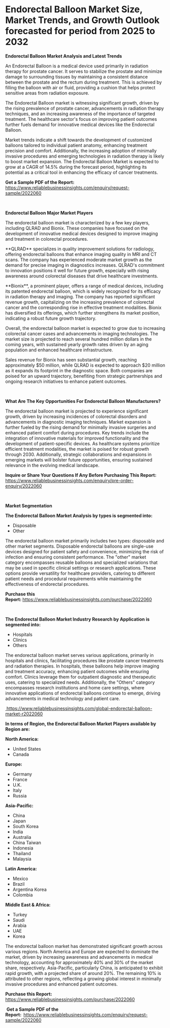 <p><h1>Endorectal Balloon Market Size, Market Trends, and Growth Outlook forecasted for period from 2025 to 2032</h1></p><p><strong>Endorectal Balloon Market Analysis and Latest Trends</strong></p>
<p><p>An Endorectal Balloon is a medical device used primarily in radiation therapy for prostate cancer. It serves to stabilize the prostate and minimize damage to surrounding tissues by maintaining a consistent distance between the prostate and the rectum during treatment. This is achieved by filling the balloon with air or fluid, providing a cushion that helps protect sensitive areas from radiation exposure.</p><p>The Endorectal Balloon market is witnessing significant growth, driven by the rising prevalence of prostate cancer, advancements in radiation therapy techniques, and an increasing awareness of the importance of targeted treatment. The healthcare sector's focus on improving patient outcomes further fuels demand for innovative medical devices like the Endorectal Balloon. </p><p>Market trends indicate a shift towards the development of customized balloons tailored to individual patient anatomy, enhancing treatment precision and comfort. Additionally, the increasing adoption of minimally invasive procedures and emerging technologies in radiation therapy is likely to boost market expansion. The Endorectal Balloon Market is expected to grow at a CAGR of 14.5% during the forecast period, highlighting its potential as a critical tool in enhancing the efficacy of cancer treatments.</p></p>
<p><strong>Get a Sample PDF of the Report:&nbsp;</strong> <a href="https://www.reliablebusinessinsights.com/enquiry/request-sample/2022060?utm_campaign=3216&utm_medium=2&utm_source=Github&utm_content=ia&utm_term=13042025&utm_id=endorectal-balloon">https://www.reliablebusinessinsights.com/enquiry/request-sample/2022060</a></p>
<p>&nbsp;</p>
<p><strong>Endorectal Balloon Major Market Players</strong></p>
<p><p>The endorectal balloon market is characterized by a few key players, including QLRAD and Bionix. These companies have focused on the development of innovative medical devices designed to improve imaging and treatment in colorectal procedures.</p><p>**QLRAD** specializes in quality improvement solutions for radiology, offering endorectal balloons that enhance imaging quality in MRI and CT scans. The company has experienced moderate market growth as the demand for precise imaging in diagnostics increases. QLRAD's commitment to innovation positions it well for future growth, especially with rising awareness around colorectal diseases that drive healthcare investments. </p><p>**Bionix**, a prominent player, offers a range of medical devices, including its patented endorectal balloon, which is widely recognized for its efficacy in radiation therapy and imaging. The company has reported significant revenue growth, capitalizing on the increasing prevalence of colorectal cancer and the corresponding rise in effective treatment modalities. Bionix has diversified its offerings, which further strengthens its market position, indicating a robust future growth trajectory.</p><p>Overall, the endorectal balloon market is expected to grow due to increasing colorectal cancer cases and advancements in imaging technologies. The market size is projected to reach several hundred million dollars in the coming years, with sustained yearly growth rates driven by an aging population and enhanced healthcare infrastructure.</p><p>Sales revenue for Bionix has seen substantial growth, reaching approximately $50 million, while QLRAD is expected to approach $20 million as it expands its footprint in the diagnostic space. Both companies are poised for an upward trajectory, benefiting from strategic partnerships and ongoing research initiatives to enhance patient outcomes.</p></p>
<p>&nbsp;</p>
<p><strong>What Are The Key Opportunities For Endorectal Balloon Manufacturers?</strong></p>
<p><p>The endorectal balloon market is projected to experience significant growth, driven by increasing incidences of colorectal disorders and advancements in diagnostic imaging techniques. Market expansion is further fueled by the rising demand for minimally invasive surgeries and enhanced patient comfort during procedures. Key trends include the integration of innovative materials for improved functionality and the development of patient-specific devices. As healthcare systems prioritize efficient treatment modalities, the market is poised for robust growth through 2030. Additionally, strategic collaborations and expansions in emerging markets will bolster future opportunities, ensuring sustained relevance in the evolving medical landscape.</p></p>
<p><strong>Inquire or Share Your Questions If Any Before Purchasing This Report:</strong> <a href="https://www.reliablebusinessinsights.com/enquiry/pre-order-enquiry/2022060?utm_campaign=3216&utm_medium=2&utm_source=Github&utm_content=ia&utm_term=13042025&utm_id=endorectal-balloon">https://www.reliablebusinessinsights.com/enquiry/pre-order-enquiry/2022060</a></p>
<p>&nbsp;</p>
<p><strong>Market Segmentation</strong></p>
<p><strong>The Endorectal Balloon Market Analysis by types is segmented into:</strong></p>
<p><ul><li>Disposable</li><li>Other</li></ul></p>
<p><p>The endorectal balloon market primarily includes two types: disposable and other market segments. Disposable endorectal balloons are single-use devices designed for patient safety and convenience, minimizing the risk of infection and ensuring consistent performance. The "other" market category encompasses reusable balloons and specialized variations that may be used in specific clinical settings or research applications. These options provide versatility for healthcare providers, catering to different patient needs and procedural requirements while maintaining the effectiveness of endorectal procedures.</p></p>
<p><strong>Purchase this Report:&nbsp;</strong><a href="https://www.reliablebusinessinsights.com/purchase/2022060?utm_campaign=3216&utm_medium=2&utm_source=Github&utm_content=ia&utm_term=13042025&utm_id=endorectal-balloon">https://www.reliablebusinessinsights.com/purchase/2022060</a></p>
<p>&nbsp;</p>
<p><strong>The Endorectal Balloon Market Industry Research by Application is segmented into:</strong></p>
<p><ul><li>Hospitals</li><li>Clinics</li><li>Others</li></ul></p>
<p><p>The endorectal balloon market serves various applications, primarily in hospitals and clinics, facilitating procedures like prostate cancer treatments and radiation therapies. In hospitals, these balloons help improve imaging and treatment accuracy, enhancing patient outcomes while ensuring comfort. Clinics leverage them for outpatient diagnostic and therapeutic uses, catering to specialized needs. Additionally, the "Others" category encompasses research institutions and home care settings, where innovative applications of endorectal balloons continue to emerge, driving advancements in medical technology and patient care.</p></p>
<p><a href="https://www.reliablebusinessinsights.com/global-endorectal-balloon-market-r2022060?utm_campaign=3216&utm_medium=2&utm_source=Github&utm_content=ia&utm_term=13042025&utm_id=endorectal-balloon">&nbsp;https://www.reliablebusinessinsights.com/global-endorectal-balloon-market-r2022060</a></p>
<p><strong>In terms of Region, the Endorectal Balloon Market Players available by Region are:</strong></p>
<p>
    <p> <strong> North America: </strong>
        <ul>
            <li>United States</li>
            <li>Canada</li>
        </ul>
        </p> 
    <p> <strong> Europe: </strong>
        <ul>
            <li>Germany</li>
            <li>France</li>
            <li>U.K.</li>
            <li>Italy</li>
            <li>Russia</li>
        </ul>
        </p> 
    <p> <strong> Asia-Pacific: </strong>
        <ul>
            <li>China</li>
            <li>Japan</li>
            <li>South Korea</li>
            <li>India</li>
            <li>Australia</li>
            <li>China Taiwan</li>
            <li>Indonesia</li>
            <li>Thailand</li>
            <li>Malaysia</li>
        </ul>
        </p> 
    <p> <strong> Latin America: </strong>
        <ul>
            <li>Mexico</li>
            <li>Brazil</li>
            <li>Argentina Korea</li>
            <li>Colombia</li>
        </ul>
        </p> 
    <p> <strong> Middle East & Africa: </strong>
        <ul>
            <li>Turkey</li>
            <li>Saudi</li>
            <li>Arabia</li>
            <li>UAE</li>
            <li>Korea</li>
        </ul>
    </p>
    </p>
<p><p>The endorectal balloon market has demonstrated significant growth across various regions. North America and Europe are expected to dominate the market, driven by increasing awareness and advancements in medical technology, accounting for approximately 40% and 30% of the market share, respectively. Asia-Pacific, particularly China, is anticipated to exhibit rapid growth, with a projected share of around 20%. The remaining 10% is attributed to other regions, reflecting a growing global interest in minimally invasive procedures and enhanced patient outcomes.</p></p>
<p><strong>Purchase this Report: </strong><a href="https://www.reliablebusinessinsights.com/purchase/2022060?utm_campaign=3216&utm_medium=2&utm_source=Github&utm_content=ia&utm_term=13042025&utm_id=endorectal-balloon">https://www.reliablebusinessinsights.com/purchase/2022060</a></p>
<p>&nbsp;<strong>Get a Sample PDF of the Report:&nbsp;&nbsp;</strong><a href="https://www.reliablebusinessinsights.com/enquiry/request-sample/2022060?utm_campaign=3216&utm_medium=2&utm_source=Github&utm_content=ia&utm_term=13042025&utm_id=endorectal-balloon">https://www.reliablebusinessinsights.com/enquiry/request-sample/2022060</a></p>
<p><strong></strong></p>
<p><p></p><p></p><p></p></p>